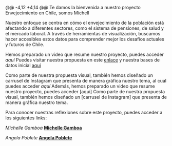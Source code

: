 @@ -4,12 +4,14 @@ Te damos la bienvenida a nuestro proyecto Envejecimiento en Chile, somos Michell

Nuestro enfoque se centra en cómo el envejecimiento de la población está afectando a diferentes sectores, como el sistema de pensiones, de salud y el mercado laboral. A través de herramientas de visualización, buscamos hacer accesibles estos datos para comprender mejor los desafíos actuales y futuros de Chile. 

Hemos preparado un video que resume nuestro proyecto, puedes acceder *aquí*
Puedes visitar nuestra propuesta en este [enlace](https://github.com/angelapobb/grupo/blob/main/Entrega01/Propuesta%20de%20investigaci%C3%B3n.md) y nuestra bases de datos inicial [aquí](https://github.com/angelapobb/grupo/blob/main/Entrega01/Bases%20de%20datos%20inicial.md)

Como parte de nuestra propuesta visual, también hemos diseñado un carrusel de Instagram que presenta de manera gráfica nuestro tema, al cual puedes acceder *aquí*
Además, hemos preparado un video que resume nuestro proyecto, puedes acceder [aquí]
Como parte de nuestra propuesta visual, también hemos diseñado un [carrusel de Instagram] que presenta de manera gráfica nuestro tema.

Para conocer nuestras reflexiones sobre este proyecto, puedes acceder a los siguientes links:

*Michelle Gamboa*
**[Michelle Gamboa](https://github.com/angelapobb/grupo/blob/main/Entrega01/An%C3%A1lisis%20cr%C3%ADtico%20Michelle%20Gamboa%20Palma.md)**

*Angela Poblete*
**[Angela Poblete](https://github.com/angelapobb/grupo/blob/main/Entrega01/reflexi%C3%B3n_integrante-01.md)**

